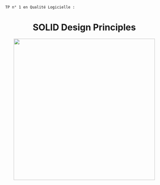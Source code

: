 ``` diff
TP n° 1 en Qualité Logicielle : 
```
<h1 align="center">
   SOLID Design Principles
</h1>

<p align="center">
   <img height=450 src="https://miro.medium.com/max/2000/1*EO-1GzcdEcaeDlMiP1btmg.jpeg">
</p>
